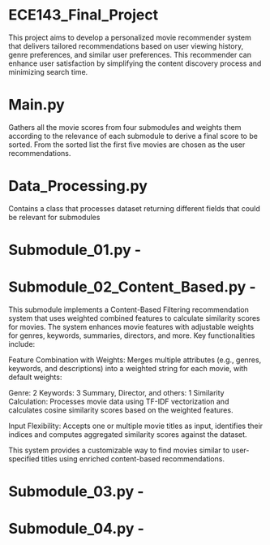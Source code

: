 # ECE143_Final_Project
This project aims to develop a personalized movie recommender system that delivers tailored recommendations based on user viewing history, genre preferences, and similar user preferences. This recommender can enhance user satisfaction by simplifying the content discovery process and minimizing search time.

# Main.py
Gathers all the movie scores from four submodules and weights them according to the relevance of each submodule to derive a final score to be sorted. From the sorted list the first five movies are chosen as the user recommendations.

# Data_Processing.py
Contains a class that processes dataset returning different fields that could be relevant for submodules 

# Submodule_01.py - 

# Submodule_02_Content_Based.py -

This submodule implements a Content-Based Filtering recommendation system that uses weighted combined features to calculate similarity scores for movies. The system enhances movie features with adjustable weights for genres, keywords, summaries, directors, and more. Key functionalities include:

Feature Combination with Weights: Merges multiple attributes (e.g., genres, keywords, and descriptions) into a weighted string for each movie, with default weights:

Genre: 2
Keywords: 3
Summary, Director, and others: 1
Similarity Calculation: Processes movie data using TF-IDF vectorization and calculates cosine similarity scores based on the weighted features.

Input Flexibility: Accepts one or multiple movie titles as input, identifies their indices and computes aggregated similarity scores against the dataset.

This system provides a customizable way to find movies similar to user-specified titles using enriched content-based recommendations.

# Submodule_03.py - 

# Submodule_04.py - 


